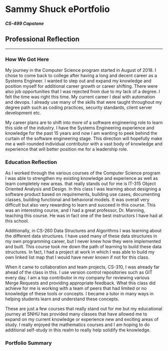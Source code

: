 
# Sammy Shuck ePortfolio
##### CS-499 Capstone
## Professional Reflection

---
### How We Got Here
My journey in the Computer Science program started in August of 2018. I chose to come back to 
college after having a long and decent career as a Systems Engineer. I wanted to step out and 
expand my knowledge and position myself for additional career growth or career shifting. There were 
also job opportunities that I was rejected from due to my lack of a degree. I felt the time was 
right this time. My current career I deal with automation and devops. I already use many of the 
skills that were taught throughout my degree path such as coding practices, security standards, 
client server development etc.

My career plans are to shift into more of a software engineering role to learn this side of the 
industry. I have the Systems Engineering experience and knowledge for the past 15 years and now I
am wanting to peek behind the curtain of the software engineering stage. This direction will
hopefully make me a well-rounded individual contributor with a vast body of knowledge and
experience that will better position me for a leadership role.

### Education Reflection
As I worked through the various courses of the Computer Science program I was able to strengthen my 
existing knowledge and experience as well as learn completely new areas. that really stands out
for me is IT-315 Object Oriented Analysis and Design. In this class I was learning about designing 
a software product based on requirements, building use cases, documenting classes, building 
functional and behavioral models. It was overall very difficult but also very rewarding to learn 
and succeed in this course. This was an interesting course, and I had a great professor, Dr. 
Manning, teaching this course. He was in fact one of the best instructors I have had at
this school.

Additionally, in CS-260 Data Structures and Algorithms I was learning about the different data 
structures. I have used many of these data structures in my own programming career, but I never
knew how they were implemented and built. This course took me down the path of learning to build these 
data structures. In fact, I had a project at work in which I was able to build my own linked list 
map that I would have never known if not for this class.

When it came to collaboration and team projects, CS-310, I was already far ahead of the class in
this. I use version control repositories such as GIT every day. I am a top contributor in my
company for reviewing various Merge Requests and providing appropriate feedback. What this class did
achieve for me is working with a team of peers that had limited or no knowledge of these tools or
concepts. I became a tutor in many ways in helping students learn and understand these
concepts.

These are just a few courses that really stand out for me but my educational journey at SNHU has
provided many classes that have allowed me to expand on my current knowledge or experience new
and exciting areas of study. I really enjoyed the mathematics courses and I am hoping to do
additional self-study in this realm to really help solidify the knowledge.

### Portfolio Summary

